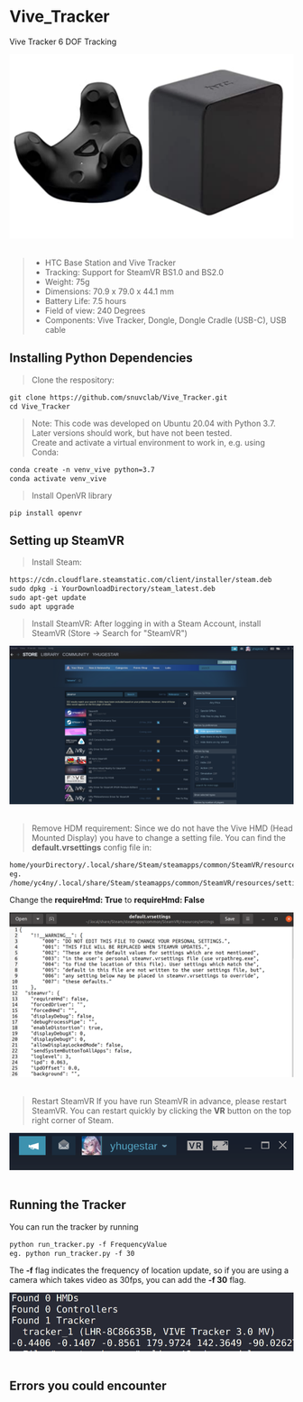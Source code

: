 # Vive_Tracker
Vive Tracker 6 DOF Tracking
<p align= "center">
<img src="imgs/vive_tracker.png" alt="pipeline" class="center"/><br/><br/>
</p>

> - HTC Base Station and Vive Tracker
> - Tracking: Support for SteamVR BS1.0 and BS2.0 
> - Weight: 75g
> - Dimensions: 70.9 x 79.0 x 44.1 mm
> - Battery Life: 7.5 hours
> - Field of view: 240 Degrees 
> - Components: Vive Tracker, Dongle, Dongle Cradle (USB-C), USB cable

## Installing Python Dependencies
> Clone the respository:
```
git clone https://github.com/snuvclab/Vive_Tracker.git
cd Vive_Tracker
```
> Note: This code was developed on Ubuntu 20.04 with Python 3.7. Later versions should work, but have not been tested.<br/>
> Create and activate a virtual environment to work in, e.g. using Conda: <br/>

```
conda create -n venv_vive python=3.7
conda activate venv_vive
```
> Install OpenVR library

```
pip install openvr
```

## Setting up SteamVR
> Install Steam:
```
https://cdn.cloudflare.steamstatic.com/client/installer/steam.deb
sudo dpkg -i YourDownloadDirectory/steam_latest.deb
sudo apt-get update
sudo apt upgrade
```

> Install SteamVR: 
After logging in with a Steam Account, install SteamVR (Store -> Search for "SteamVR")
<p align= "center">
<img src="imgs/steam_vr_location.png" alt="pipeline" class="center"/><br/><br/>
</p>

> Remove HDM requirement:
Since we do not have the Vive HMD (Head Mounted Display) you have to change a setting file. 
You can find the <b>default.vrsettings</b> config file in:
```
home/yourDirectory/.local/share/Steam/steamapps/common/SteamVR/resources/settings/default.vrsettings
eg. /home/yc4ny/.local/share/Steam/steamapps/common/SteamVR/resources/settings/default.vrsettings
```
Change the <b>requireHmd: True</b> to <b>requireHmd: False</b>
<p align= "center">
<img src="imgs/requirehmd.png" alt="pipeline" class="center"/><br/><br/>
</p>

> Restart SteamVR
If you have run SteamVR in advance, please restart SteamVR. 
You can restart quickly by clicking the <b>VR</b> button on the top right corner of Steam.
<p align= "center">
<img src="imgs/steamvr_location.png" alt="pipeline" class="center"/><br/><br/>
</p>

## Running the Tracker 
You can run the tracker by running
```
python run_tracker.py -f FrequencyValue
eg. python run_tracker.py -f 30
```
The <b>-f</b> flag indicates the frequency of location update, so if you are using a camera which takes video as 30fps, you can add the <b>-f 30</b> flag. 
<p align= "center">
<img src="imgs/output.png" alt="pipeline" class="center"/><br/><br/>
</p>

## Errors you could encounter

